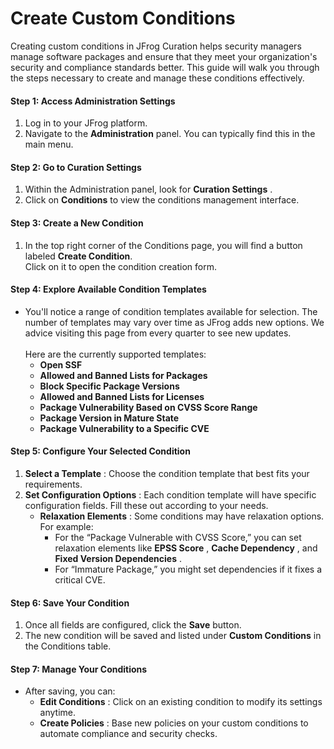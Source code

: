 # Create Custom Conditions

Creating custom conditions in JFrog Curation helps security managers manage software packages and ensure that they meet your organization's security and compliance standards better. This guide will walk you through the steps necessary to create and manage these conditions effectively.

#### Step 1: Access Administration Settings

1. Log in to your JFrog platform.
2. Navigate to the **Administration** panel. You can typically find this in the main menu.

#### Step 2: Go to Curation Settings

1. Within the Administration panel, look for **Curation Settings** .
2. Click on **Conditions** to view the conditions management interface.

#### Step 3: Create a New Condition

1. In the top right corner of the Conditions page, you will find a button labeled **Create Condition**. \
   Click on it to open the condition creation form.

#### Step 4: Explore Available Condition Templates

* You'll notice a range of condition templates available for selection. The number of templates may vary over time as JFrog adds new options. We advice visiting this page from every quarter to see new updates.\
  \
  Here are the currently supported templates:
  * **Open SSF**
  * **Allowed and Banned Lists for Packages**
  * **Block Specific Package Versions**
  * **Allowed and Banned Lists for Licenses**
  * **Package Vulnerability Based on CVSS Score Range**
  * **Package Version in Mature State**
  * **Package Vulnerability to a Specific CVE**

#### Step 5: Configure Your Selected Condition

1. **Select a Template** : Choose the condition template that best fits your requirements.
2. **Set Configuration Options** : Each condition template will have specific configuration fields. Fill these out according to your needs.
   * **Relaxation Elements** : Some conditions may have relaxation options. For example:
     * For the “Package Vulnerable with CVSS Score,” you can set relaxation elements like **EPSS Score** , **Cache Dependency** , and **Fixed Version Dependencies** .
     * For “Immature Package,” you might set dependencies if it fixes a critical CVE.

#### Step 6: Save Your Condition

1. Once all fields are configured, click the **Save** button.
2. The new condition will be saved and listed under **Custom Conditions** in the Conditions table.

#### Step 7: Manage Your Conditions

* After saving, you can:
  * **Edit Conditions** : Click on an existing condition to modify its settings anytime.
  * **Create Policies** : Base new policies on your custom conditions to automate compliance and security checks.
